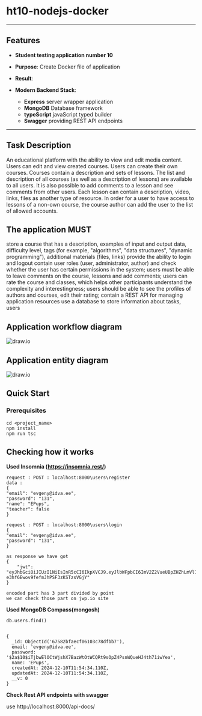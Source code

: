 # ht10-nodejs-docker

---

## Features

-   **Student testing application number 10**
-   **Purpose**: Create Docker file of application
-   **Result**: 

-   **Modern Backend Stack**:
    -   **Express** server wrapper application
    -   **MongoDB** Database framework
    -   **typeScript** javaScript typed builder
    -   **Swagger** providing REST API endpoints

---

## Task Description

An educational platform with the ability to view and edit media content.
Users can edit and view created courses.
Users can create their own courses.
Courses contain a description and sets of lessons.
The list and description of all courses (as well as a description of lessons) are available to all users.
It is also possible to add comments to a lesson and see comments from other users.
Each lesson can contain a description, video, links, files as another type of resource.
In order for a user to have access to lessons of a non-own course, the course author can add the user to the list of allowed accounts.

## The application MUST

store a course that has a description, examples of input and output data, difficulty level, tags (for example, "algorithms", "data structures",
"dynamic programming"), additional materials (files, links)
provide the ability to login and logout
contain user roles (user, administrator, author) and check whether the user has certain permissions in the system; users must be able to
leave comments on the course, lessons and add comments; users can rate the course and classes, which helps other participants understand the complexity and interestingness; users should be able to see the profiles of authors and courses, edit their rating;
contain a REST API for managing application resources
use a database to store information about tasks, users

## Application workflow diagram
![draw.io](./images/diagram.png)

## Application entity diagram
![draw.io](./images/entity_relation.drawio.png)

## Quick Start

### Prerequisites


```
cd <project_name>
npm install
npm run tsc
```

## Checking how it works

**Used Insomnia (https://insomnia.rest/)**

```
request : POST : localhost:8000\users\register
data : 
{
"email": "evgeny@idva.ee",
"password": "131",
"name": "EPups",
"teacher": false
}
```

```
request : POST : localhost:8000\users\login
{
"email": "evgeny@idva.ee",
"password": "131",
} 

as response we have got
{
	"jwt": "eyJhbGciOiJIUzI1NiIsInR5cCI6IkpXVCJ9.eyJlbWFpbCI6ImV2Z2VueUBpZHZhLmVlIiwiaWF0IjoxNzM1NDk4NjYzfQ.9kjXCZEMwNdl-e3hf6Ewov9fefmJhPSF3zKSTzsVGjY"
}

encoded part has 3 part divided by point
we can check those part on jwp.io site
```
 
**Used MongoDB Compass(mongosh)**

```
db.users.find()


{
  _id: ObjectId('67582bfaecf06103c78dfbb7'),
  email: 'evgeny@idva.ee',
  password: '$2a$10$iTjbwElOCtWjshX7BazWtOtWCQRt9sOpZ4PsnWQueHJ4th71iwYea',
  name: 'EPups',
  createdAt: 2024-12-10T11:54:34.110Z,
  updatedAt: 2024-12-10T11:54:34.110Z,
  __v: 0
}
```
**Check Rest API endpoints with swagger** 

use http://localhost:8000/api-docs/

